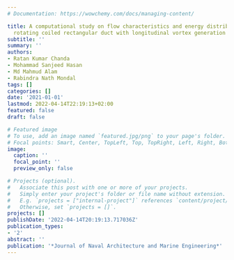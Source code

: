 ```yaml
---
# Documentation: https://wowchemy.com/docs/managing-content/

title: A computational study on flow characteristics and energy distribution in a
  rotating coiled rectangular duct with longitudinal vortex generation
subtitle: ''
summary: ''
authors:
- Ratan Kumar Chanda
- Mohammad Sanjeed Hasan
- Md Mahmud Alam
- Rabindra Nath Mondal
tags: []
categories: []
date: '2021-01-01'
lastmod: 2022-04-14T22:19:13+02:00
featured: false
draft: false

# Featured image
# To use, add an image named `featured.jpg/png` to your page's folder.
# Focal points: Smart, Center, TopLeft, Top, TopRight, Left, Right, BottomLeft, Bottom, BottomRight.
image:
  caption: ''
  focal_point: ''
  preview_only: false

# Projects (optional).
#   Associate this post with one or more of your projects.
#   Simply enter your project's folder or file name without extension.
#   E.g. `projects = ["internal-project"]` references `content/project/deep-learning/index.md`.
#   Otherwise, set `projects = []`.
projects: []
publishDate: '2022-04-14T20:19:13.717036Z'
publication_types:
- '2'
abstract: ''
publication: '*Journal of Naval Architecture and Marine Engineering*'
---
```

